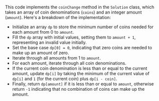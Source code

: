
This code implements the `coinChange` method in the `Solution` class, which takes an array of coin denominations (`coins`) and an integer amount (`amount`). Here's a breakdown of the implementation:

- Initialize an array `dp` to store the minimum number of coins needed for each amount from 0 to `amount`.
- Fill the `dp` array with initial values, setting them to `amount + 1`, representing an invalid value initially.
- Set the base case `dp[0] = 0`, indicating that zero coins are needed to make up an amount of zero.
- Iterate through all amounts from 1 to `amount`.
- For each amount, iterate through all coin denominations.
- If the current coin denomination is less than or equal to the current amount, update `dp[i]` by taking the minimum of the current value of `dp[i]` and `1` (for the current coin) plus `dp[i - coin]`.
- Finally, return `dp[amount]` if it is less than or equal to `amount`, otherwise return `-1` indicating that no combination of coins can make up the amount.
